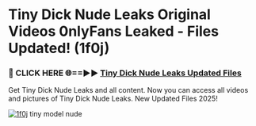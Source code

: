 # Tiny Dick Nude Leaks Original Videos 0nlyFans Leaked - Files Updated! (1f0j)

<h3>🔴 CLICK HERE 🌐==►► <a href="https://tinyurl.com/yc6ubb5a" rel="nofollow">Tiny Dick Nude Leaks Updated Files</a></h3>

Get Tiny Dick Nude Leaks and all content. Now you can access all videos and pictures of Tiny Dick Nude Leaks. New Updated Files 2025!

[![1f0j](https://i.imgur.com/7eu0CRL.gif)](https://tinyurl.com/yc6ubb5a)
tiny model nude